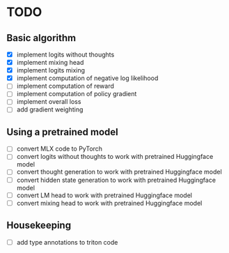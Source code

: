 # TODO

## Basic algorithm
- [x] implement logits without thoughts
- [x] implement mixing head
- [x] implement logits mixing
- [x] implement computation of negative log likelihood
- [ ] implement computation of reward
- [ ] implement computation of policy gradient
- [ ] implement overall loss
- [ ] add gradient weighting

## Using a pretrained model
- [ ] convert MLX code to PyTorch
- [ ] convert logits without thoughts to work with pretrained Huggingface model
- [ ] convert thought generation to work with pretrained Huggingface model
- [ ] convert hidden state generation to work with pretrained Huggingface model
- [ ] convert LM head to work with pretrained Huggingface model
- [ ] convert mixing head to work with pretrained Huggingface model

## Housekeeping
- [ ] add type annotations to triton code
